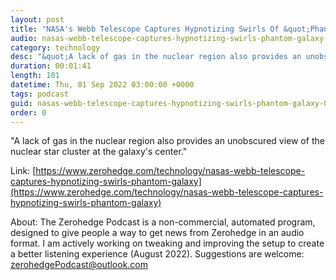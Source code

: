 ```yaml
---
layout: post
title: "NASA's Webb Telescope Captures Hypnotizing Swirls Of &quot;Phantom Galaxy&quot; "
audio: nasas-webb-telescope-captures-hypnotizing-swirls-phantom-galaxy-0
category: technology
desc: "&quot;A lack of gas in the nuclear region also provides an unobscured view of the nuclear star cluster at the galaxy's center.&quot;"
duration: 00:01:41
length: 101
datetime: Thu, 01 Sep 2022 03:00:00 +0000
tags: podcast
guid: nasas-webb-telescope-captures-hypnotizing-swirls-phantom-galaxy-0
order: 0
---
```

&quot;A lack of gas in the nuclear region also provides an unobscured view of the nuclear star cluster at the galaxy's center.&quot;

Link: [https://www.zerohedge.com/technology/nasas-webb-telescope-captures-hypnotizing-swirls-phantom-galaxy](https://www.zerohedge.com/technology/nasas-webb-telescope-captures-hypnotizing-swirls-phantom-galaxy)

About: The Zerohedge Podcast is a non-commercial, automated program, designed to give people a way to get news from Zerohedge in an audio format.  I am actively working on tweaking and improving the setup to create a better listening experience (August 2022).  Suggestions are welcome: [zerohedgePodcast@outlook.com](mailto:zerohedgePodcast@outlook.com)